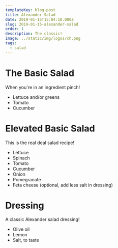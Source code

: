 ```yaml
---
templateKey: blog-post
title: Alexander Salad
date: 2019-01-15T15:04:10.000Z
slug: 2019-01-15-alexander-salad
order: 1
description: The classic!
image: ../static/img/logos/ch.png
tags:
  - salad
---
```


# The Basic Salad

When you're in an ingredient pinch!

- Lettuce and/or greens
- Tomato
- Cucumber

# Elevated Basic Salad

This is the real deal salad recipe!

- Lettuce
- Spinach
- Tomato
- Cucumber
- Onion
- Pomegranate
- Feta cheese (optional, add less salt in dressing)

# Dressing

A classic Alexander salad dressing!

- Olive oil
- Lemon
- Salt, to taste

